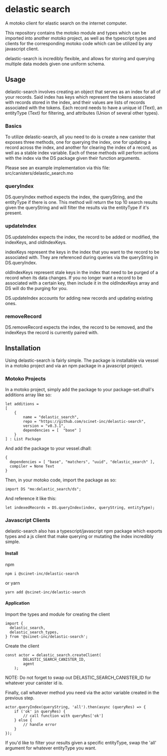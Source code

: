 # delastic search

A motoko client for elastic search on the internet computer.

This repository contains the motoko module and types which can be imported into another motoko project, as well as the typescript types and clients for the corresponding motoko code which can be utilized by any javascript client.

delastic-search is incredibly flexible, and allows for storing and querying multiple data models given one uniform schema.

## Usage

delastic-search involves creating an object that serves as an index for all of your records. Said index has keys which represent the tokens associated with records stored in the index, and their values are lists of records associated with the tokens. Each record needs to have a unique id (Text), an entityType (Text) for filtering, and attributes (Union of several other types).

### Basics

To utilize delastic-search, all you need to do is create a new canister that exposes three methods, one for querying the index, one for updating a record across the index, and another for clearing the index of a record, as well as a stable index variable. Each of these methods will perform actions with the index via the DS package given their function arguments.

Please see an example implementation via this file: src/canisters/delastic_search.mo

### queryIndex

DS.queryIndex method expects the index, the queryString, and the entityType if there is one. This method will return the top 10 search results given the queryString and will filter the results via the entityType if it's present.

### updateIndex

DS.updateIndex expects the index, the record to be added or modified, the indexKeys, and oldIndexKeys.

indexKeys represent the keys in the index that you want to the record to be associated with. They are referenced during queries via the queryString in DS.queryIndex.

oldIndexKeys represent stale keys in the index that need to be purged of a record when its data changes. If you no longer want a record to be associated with a certain key, then include it in the oldIndexKeys array and DS will do the purging for you.

DS.updateIndex accounts for adding new records and updating existing ones.

### removeRecord

DS.removeRecord expects the index, the record to be removed, and the indexKeys the record is currently paired with.

## Installation

Using delastic-search is fairly simple. The package is installable via vessel in a motoko project and via an npm package in a javascript project.

### Motoko Projects

In a motoko project, simply add the package to your package-set.dhall's additions array like so:

```
let additions =
[
	{
		name = "delastic_search",
		repo = "https://github.com/scinet-inc/delastic-search",
		version = "v0.3.1",
		dependencies = [  "base" ]
	}
] : List Package
```

And add the package to your vessel.dhall:

```
{
  dependencies = [ "base", "matchers", "uuid", "delastic_search" ],
  compiler = None Text
}
```

Then, in your motoko code, import the package as so:

```
import DS "mo:delastic_search/ds";
```

And reference it like this:

```
let indexedRecords = DS.queryIndex(index, queryString, entityType);
```

### Javascript Clients

delastic-search also has a typescript/javascript npm package which exports types and a js client that make querying or mutating the index incredibly simple.

#### Install

npm

```
npm i @scinet-inc/delastic-search
```

or yarn

```
yarn add @scinet-inc/delastic-search
```

#### Application

Import the types and module for creating the client

```
import {
  delastic_search,
  delastic_search_types,
} from '@scinet-inc/delastic-search';
```

Create the client

```
const actor = delastic_search.createClient(
		DELASTIC_SEARCH_CANISTER_ID,
		agent
	);
```

NOTE: Do not forget to swap out DELASTIC_SEARCH_CANISTER_ID for whatever your canister id is.

Finally, call whatever method you need via the actor variable created in the previous step.

```
actor.queryIndex(queryString, 'all').then(async (queryRes) => {
	if ('ok' in queryRes) {
		// call function with queryRes['ok']
	} else {
		// handle error
	}
});
```

If you'd like to filter your results given a specific entityType, swap the 'all' argument for whatever entityType you want.
